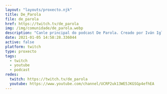 ```yaml
---
layout: "layouts/proxecto.njk"
title: De_Parola
file: de_parola
href: https://twitch.tv/de_parola
img: /img/comunidade/de_parola.webp
description: "Canle principal do podcast De Parola. Creado por Iván Iglesias e Martín Sorga no verán de 2019, en cada programa abórdanse todo tipo de temáticas relacionadas coa actualidade, co enfoque en Galiza e sempre dende un punto predominantemente humorístico. \n\nA definición quedou ben bonita e institucional, si. Básicamente somos dous parvos falando das súas parvadas. Toma asento, acomódate e acompáñanos cada domingo ás 20 h. (ou non hehe). E se es máis de escoitar mentres fas deporte, as tarefas da casa ou traballas, acompañámoste no Spotify ou iVoox!"
date: 2021-01-05 14:58:28.336044
active: false
platform: twitch
type: proxecto
tags:
  - twitch
  - youtube
  - podcast
redes:
  twitch: https://twitch.tv/de_parola
  youtube: https://www.youtube.com/channel/UCRP2uk13WE5JKGSGp4efhEA
---
```

